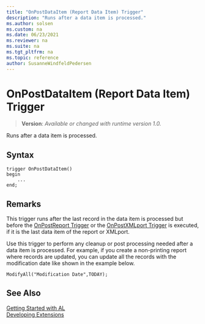 ```yaml
---
title: "OnPostDataItem (Report Data Item) Trigger"
description: "Runs after a data item is processed."
ms.author: solsen
ms.custom: na
ms.date: 06/23/2021
ms.reviewer: na
ms.suite: na
ms.tgt_pltfrm: na
ms.topic: reference
author: SusanneWindfeldPedersen
---
```

[//]: # (START>DO_NOT_EDIT)
[//]: # (IMPORTANT:Do not edit any of the content between here and the END>DO_NOT_EDIT.)
[//]: # (Any modifications should be made in the .xml files in the ModernDev repo.)

# OnPostDataItem (Report Data Item) Trigger
> **Version**: _Available or changed with runtime version 1.0._

Runs after a data item is processed.


## Syntax
```AL
trigger OnPostDataItem()
begin
    ...
end;
```



[//]: # (IMPORTANT: END>DO_NOT_EDIT)

## Remarks

This trigger runs after the last record in the data item is processed but before the [OnPostReport Trigger](../report/devenv-onpostreport-report-trigger.md) or the [OnPostXMLport Trigger](../xmlport/devenv-onpostxmlport-xmlport-trigger.md) is executed, if it is the last data item of the report or XMLport.  
  
Use this trigger to perform any cleanup or post processing needed after a data item is processed. For example, if you create a non-printing report where records are updated, you can update all the records with the modification date like shown in the example below.  
  
```AL
ModifyAll("Modification Date",TODAY);   
```  

## See Also  
[Getting Started with AL](../../devenv-get-started.md)  
[Developing Extensions](../../devenv-dev-overview.md)  
